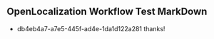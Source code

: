 ## OpenLocalization Workflow Test MarkDown
* db4eb4a7-a7e5-445f-ad4e-1da1d122a281 thanks!

<!--HONumber=Jul16_HO2-->


